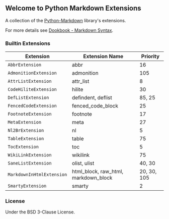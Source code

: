 ## Welcome to Python Markdown Extensions

A collection of the [Python-Markdown](https://github.com/dookbook/python-markdown) library's extensions.

For more details see [Dookbook - Markdown Syntax](https://dookbook.info/content/62049b264d9f1a1af723760e/).

### Builtin Extensions

| Extension | Extension Name | Priority |
| --- | --- | --- |
| `AbbrExtension` | abbr | 16 |
| `AdmonitionExtension` | admonition | 105 |
| `AttrListExtension` | attr_list | 8 |
| `CodeHiliteExtension` | hilite | 30 |
| `DefListExtension` | defindent, deflist | 85, 25 |
| `FencedCodeExtension` | fenced_code_block | 25 |
| `FootnoteExtension` | footnote | 17 |
| `MetaExtension` | meta | 27 |
| `Nl2BrExtension` | nl | 5 |
| `TableExtension` | table | 75 |
| `TocExtension` | toc | 5 |
| `WikiLinkExtension` | wikilink | 75 |
| `SaneListExtension` | olist, ulist | 40, 30 |
| `MarkdownInHtmlExtension` | html_block, raw_html, markdown_block | 20, 30, 105 |
| `SmartyExtension` | smarty | 2 |

### License

Under the BSD 3-Clause License.

